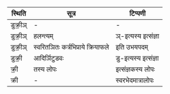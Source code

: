 | स्थिति | सूत्र | टिप्पणी |
| ----- | ------- | ------ |
| डुक्री॒ञ् | - | - |
| डुक्री॒ञ् | हलन्त्यम् | ञ्-इत्यस्य इत्संज्ञा |
| डुक्री॒ञ् | स्वरितञितः कर्त्रभिप्राये क्रियाफले | इति उभयपदम् |
| डुक्री॒ | आदिर्ञिटुडवः | डु-इत्यस्य इत्संज्ञा |
| क्री॒ | तस्य लोपः | इत्संज्ञकस्य लोपः |
| क्री | - | स्वरभेदमात्रालोपः |

